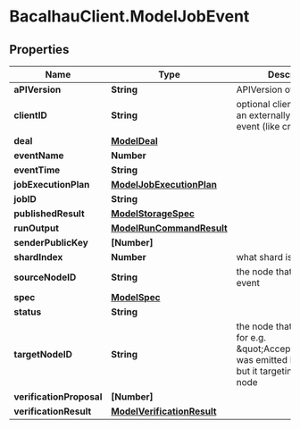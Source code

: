 # BacalhauClient.ModelJobEvent

## Properties
Name | Type | Description | Notes
------------ | ------------- | ------------- | -------------
**aPIVersion** | **String** | APIVersion of the Job | [optional] 
**clientID** | **String** | optional clientID if this is an externally triggered event (like create job) | [optional] 
**deal** | [**ModelDeal**](ModelDeal.md) |  | [optional] 
**eventName** | **Number** |  | [optional] 
**eventTime** | **String** |  | [optional] 
**jobExecutionPlan** | [**ModelJobExecutionPlan**](ModelJobExecutionPlan.md) |  | [optional] 
**jobID** | **String** |  | [optional] 
**publishedResult** | [**ModelStorageSpec**](ModelStorageSpec.md) |  | [optional] 
**runOutput** | [**ModelRunCommandResult**](ModelRunCommandResult.md) |  | [optional] 
**senderPublicKey** | **[Number]** |  | [optional] 
**shardIndex** | **Number** | what shard is this event for | [optional] 
**sourceNodeID** | **String** | the node that emitted this event | [optional] 
**spec** | [**ModelSpec**](ModelSpec.md) |  | [optional] 
**status** | **String** |  | [optional] 
**targetNodeID** | **String** | the node that this event is for e.g. \&quot;AcceptJobBid\&quot; was emitted by Requester but it targeting compute node | [optional] 
**verificationProposal** | **[Number]** |  | [optional] 
**verificationResult** | [**ModelVerificationResult**](ModelVerificationResult.md) |  | [optional] 
